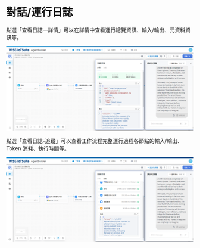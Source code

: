 # 對話/運行日誌
點選「查看日誌—詳情」可以在詳情中查看運行總覽資訊、輸入/輸出、元資料資訊等。

![查看日誌—詳情](/工作流程/預覽與調試/images/查看日誌—詳情.png)

點選「查看日誌-追蹤」可以查看工作流程完整運行過程各節點的輸入/輸出、Token 消耗、執行時間等。

![查看日誌-追蹤](/工作流程/預覽與調試/images/查看日誌-追蹤.png)